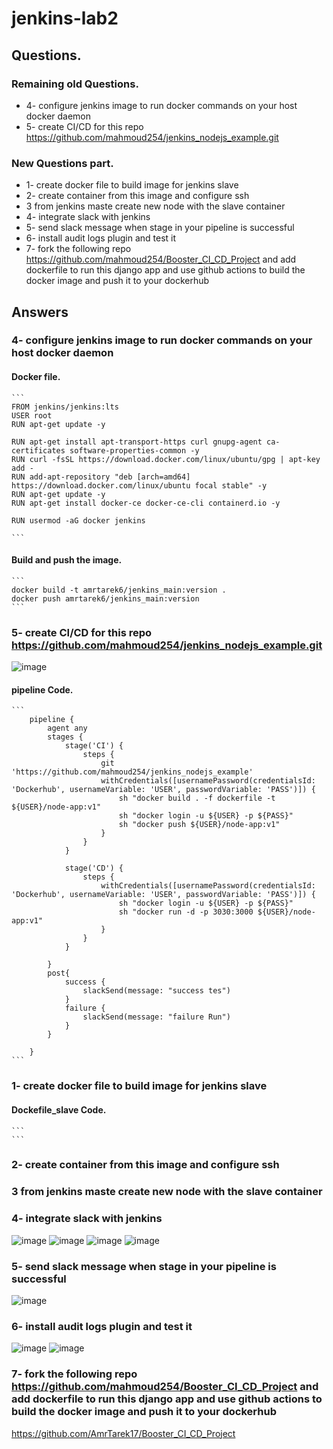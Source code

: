 # jenkins-lab2
## Questions.

### Remaining old Questions.
* 4- configure jenkins image to run docker commands on your host docker daemon
* 5- create CI/CD for this repo https://github.com/mahmoud254/jenkins_nodejs_example.git

### New Questions part.
* 1- create docker file to build image for jenkins slave
* 2- create container from this image and configure ssh 
* 3 from jenkins maste create new node with the slave container
* 4- integrate slack with jenkins
* 5- send slack message when stage in your pipeline is successful
* 6- install audit logs plugin and test it
* 7- fork the following repo https://github.com/mahmoud254/Booster_CI_CD_Project and add dockerfile to run this django app and  use github actions to build the docker image and push it to your dockerhub


## Answers
### 4- configure jenkins image to run docker commands on your host docker daemon
#### Docker file.
    ```
    FROM jenkins/jenkins:lts
    USER root
    RUN apt-get update -y

    RUN apt-get install apt-transport-https curl gnupg-agent ca-certificates software-properties-common -y
    RUN curl -fsSL https://download.docker.com/linux/ubuntu/gpg | apt-key add -
    RUN add-apt-repository "deb [arch=amd64] https://download.docker.com/linux/ubuntu focal stable" -y
    RUN apt-get update -y
    RUN apt-get install docker-ce docker-ce-cli containerd.io -y

    RUN usermod -aG docker jenkins

    ```
#### Build and push the image.

    ```
    docker build -t amrtarek6/jenkins_main:version .
    docker push amrtarek6/jenkins_main:version
    ```

### 5- create CI/CD for this repo https://github.com/mahmoud254/jenkins_nodejs_example.git
![image](https://user-images.githubusercontent.com/47079437/215291089-acc413ff-5b53-4b94-9a68-ec20e39d24ca.png)
#### pipeline Code.

    ```
        pipeline {
            agent any
            stages {
                stage('CI') {
                    steps {
                        git 'https://github.com/mahmoud254/jenkins_nodejs_example'
                        withCredentials([usernamePassword(credentialsId: 'Dockerhub', usernameVariable: 'USER', passwordVariable: 'PASS')]) {
                            sh "docker build . -f dockerfile -t ${USER}/node-app:v1"
                            sh "docker login -u ${USER} -p ${PASS}"
                            sh "docker push ${USER}/node-app:v1"
                        }
                    }
                }

                stage('CD') {
                    steps {
                        withCredentials([usernamePassword(credentialsId: 'Dockerhub', usernameVariable: 'USER', passwordVariable: 'PASS')]) {
                            sh "docker login -u ${USER} -p ${PASS}"
                            sh "docker run -d -p 3030:3000 ${USER}/node-app:v1"
                        }
                    }
                }

            }
            post{ 
                success { 
                    slackSend(message: "success tes")
                }
                failure { 
                    slackSend(message: "failure Run")
                }
            }

        }
    ```
    
### 1- create docker file to build image for jenkins slave
#### Dockefile_slave Code.
    ```
    ```
### 2- create container from this image and configure ssh

### 3 from jenkins maste create new node with the slave container

### 4- integrate slack with jenkins
![image](https://user-images.githubusercontent.com/47079437/215879453-11223b66-3c4b-4e85-9b9a-3a79f1db2b63.png)
![image](https://user-images.githubusercontent.com/47079437/215880566-43c1561a-67d9-4559-add5-17589bbb372f.png)
![image](https://user-images.githubusercontent.com/47079437/215881107-eb7d1c6d-5a3e-4508-b1cf-db9c8f93277e.png)
![image](https://user-images.githubusercontent.com/47079437/215881320-729e8c63-c0b4-4ca0-91fe-14de226f8aa4.png)
### 5- send slack message when stage in your pipeline is successful
![image](https://user-images.githubusercontent.com/47079437/215890315-46bfd6cf-421d-4d5b-bc83-d7611aa92ad0.png)

### 6- install audit logs plugin and test it
![image](https://user-images.githubusercontent.com/47079437/215892107-678d3149-ee25-4d25-8ef1-0f02b2506364.png)
![image](https://user-images.githubusercontent.com/47079437/215893938-4a8241ff-33ae-44c3-a496-3847f4398459.png)
### 7- fork the following repo https://github.com/mahmoud254/Booster_CI_CD_Project and add dockerfile to run this django app and  use github actions to build the docker image and push it to your dockerhub

https://github.com/AmrTarek17/Booster_CI_CD_Project
